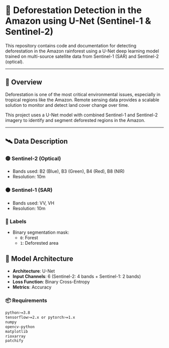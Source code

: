 # 🌳 Deforestation Detection in the Amazon using U-Net (Sentinel-1 & Sentinel-2)

This repository contains code and documentation for detecting deforestation in the Amazon rainforest using a U-Net deep learning model trained on multi-source satellite data from Sentinel-1 (SAR) and Sentinel-2 (optical).

---

## 📌 Overview

Deforestation is one of the most critical environmental issues, especially in tropical regions like the Amazon. Remote sensing data provides a scalable solution to monitor and detect land cover change over time.

This project uses a U-Net model with combined Sentinel-1 and Sentinel-2 imagery to identify and segment deforested regions in the Amazon.

---

## 🛰️ Data Description

### 🟡 Sentinel-2 (Optical)
- Bands used: B2 (Blue), B3 (Green), B4 (Red), B8 (NIR)
- Resolution: 10m

### ⚫ Sentinel-1 (SAR)
- Bands used: VV, VH
- Resolution: 10m

### 📌 Labels
- Binary segmentation mask:  
  - `0`: Forest  
  - `1`: Deforested area

## 🧠 Model Architecture

- **Architecture**: U-Net
- **Input Channels**: 6 (Sentinel-2: 4 bands + Sentinel-1: 2 bands)
- **Loss Function**: Binary Cross-Entropy
- **Metrics**: Accuracy

### 📦 Requirements

```bash
python>=3.8
tensorflow>=2.x or pytorch>=1.x
numpy
opencv-python
matplotlib
rioxarray
patchify
